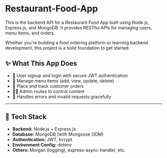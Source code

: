 # Restaurant-Food-App
This is the backend API for a Restaurant Food App built using  Node.js, Express.js, and MongoDB. It provides RESTful APIs for managing users, menu items, and orders.

Whether you're building a food ordering platform or learning backend development, this project is a solid foundation to get started.

## ✨ What This App Does

- 🔐 User signup and login with secure JWT authentication  
- 🍕 Manage menu items (add, view, update, delete)  
- 🛒 Place and track customer orders  
- 🧑‍💼 Admin routes to control content  
- 🚫 Handles errors and invalid requests gracefully  

---

## 🧱 Tech Stack

- **Backend:** Node.js + Express.js  
- **Database:** MongoDB (with Mongoose ODM)  
- **Authentication:** JWT, bcrypt  
- **Environment Config:** dotenv  
- **Others:** Morgan (logging), express-async-handler, etc.
